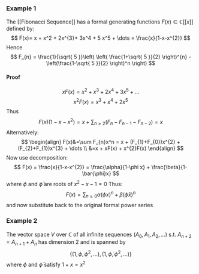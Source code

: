 ### Example 1
The [[Fibonacci Sequence]] has a formal generating functions $F(x)\in \mathbb{C}[[x]]$ 
defined by:
$$
F(x)= x + x^2 + 2x^{3}+ 3x^4  + 5 x^5 + \dots = \frac{x}{1-x-x^{2}}
$$
Hence
$$
F_{n} = \frac{1}{\sqrt{ 5 }}\left( \left( \frac{1+\sqrt{ 5 }}{2} \right)^{n} - \left(\frac{1-\sqrt{ 5 }}{2} \right)^n \right)
$$
#### Proof
$$
xF(x)=x^{2}+x^{3}+2x^4+3x^5 +\dots
$$
$$
x^2F(x) = x^{3}+x^4+2x^5
$$
Thus
$$
F(x)(1-x-x^{2})=x+\sum_{n\geq 2}(F_{n}-F_{n-1}-F_{n-2})=x
$$
Alternatively:
$$
\begin{align}
F(x)&=\sum F_{n}x^n = x + (F_{1}+F_{0})x^{2} + (F_{2}+F_{1})x^{3} + \dots  \\
&=x + xF(x) + x^{2}F(x)
\end{align}
$$
Now use decomposition:
$$
F(x) = \frac{x}{1-x-x^{2}} = \frac{\alpha}{1-\phi x} + \frac{\beta}{1-\bar{\phi}x}
$$
where $\phi$ and $\bar{\phi}$ are roots of $x^{2}-x-1=0$
Thus:
$$
F(x)=\sum_{n\geq 0}\alpha (\phi x)^{n} + \beta (\bar{\phi}x)^{n}
$$
and now substitute back to the original formal power series

### Example 2
The vector space $V$ over $\mathbb{C}$ of all infinite sequences $(A_{0},A_{1},A_{2},\dots)$ s.t. $A_{n+2}=A_{n+1}+A_{n}$ 
has dimension $2$ and is spanned by 
$$
\{ (1,\phi,\phi^{2},\dots), (1,\bar{\phi},\bar{\phi}^{2},\dots) \}
$$
where $\phi$ and $\bar{\phi}$ satisfy $1+x=x^{2}$
